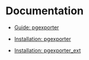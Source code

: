 # Documentation

- [Guide: pgexporter](https://github.com/pgexporter/pgexporter/releases/download/0.7.0/pgexporter-en.pdf)

- [Installation: pgexporter](/guide/pgexporter/installation.md)
- [Installation: pgexporter_ext](/guide/pgexporter_ext/installation.md)
